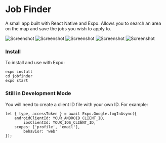 # Job Finder

A small app built with React Native and Expo.
Allows you to search an area on the map and save the jobs you wish to apply to.

![Screenshot](media/IMG-1500.PNG) ![Screenshot](media/IMG-1501.PNG) ![Screenshot](media/IMG-1502.PNG)
![Screenshot](media/IMG-1503.PNG) ![Screenshot](media/IMG-1504.PNG)

### Install

To install and use with Expo:

```
expo install
cd jobfinder
expo start
```
### Still in Development Mode

You will need to create a client ID file with your own ID.
For example:

```
let { type, accessToken } = await Expo.Google.logInAsync({
	androidClientId: YOUR_ANDROID_CLIENT_ID,
    	iosClientId: YOUR_IOS_CLIENT_ID,
   	scopes: ['profile', 'email'],
    	behavior: 'web'
});
```

